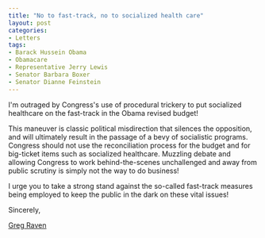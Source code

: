 ```yaml
---
title: "No to fast-track, no to socialized health care"
layout: post
categories:
- Letters
tags:
- Barack Hussein Obama
- Obamacare
- Representative Jerry Lewis
- Senator Barbara Boxer
- Senator Dianne Feinstein
---
```


I'm outraged by Congress's use of procedural trickery to put socialized healthcare on the fast-track in the Obama revised budget!  
  
This maneuver is classic political misdirection that silences the opposition, and will ultimately result in the passage of a bevy of socialistic programs. Congress should not use the reconciliation process for the budget and for big-ticket items such as socialized healthcare. Muzzling debate and allowing Congress to work behind-the-scenes unchallenged and away from public scrutiny is simply not the way to do business!

I urge you to take a strong stand against the so-called fast-track measures being employed to keep the public in the dark on these vital issues!

Sincerely,

[Greg Raven](https://www.gregraven.org/)